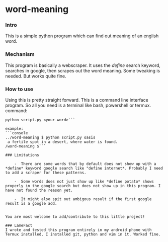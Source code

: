 # word-meaning

### Intro

This is a simple python program which can find out meaning of an english word.
### Mechanism

This program is basically a webscraper. It uses the *define* search keyword, searches in google, then scrapes out the word meaning. Some tweaking is needed. But works quite fine.

### How to use

Using this is pretty straight forward. This is a command line interface program. So all you need is a terminal like bash, powershell or termux.
command:
```shell
python script.py <your-word>```

example:
```console
../word-meaning $ python script.py oasis
 a fertile spot in a desert, where water is found.
/word-meaning $```

### Limitations

	-  There are some words that by default does not show up with a *define* keyword google search like "define internet*. Probably I need to add a scraper for these patterns.
	
	-  Some words does not just show up like *define potato* shows properly in the google search but does not show up in this program. I have not found the reason yet.

	-  It might also spit out ambigous result if the first google result is a google add.


You are most welcome to add/comtribute to this little project!

### LameFact
I wrote and tested this program entirely in my android phone with Termux installed. I installed git, python and vim in it. Worked fine.
